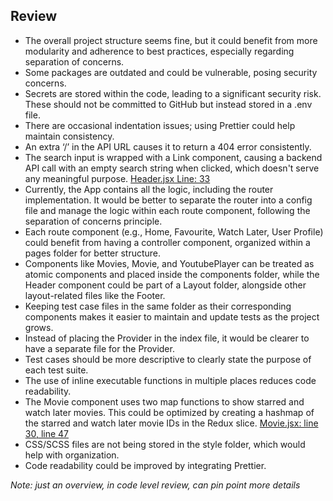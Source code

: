## Review 

- The overall project structure seems fine, but it could benefit from more modularity and adherence to best practices, especially regarding separation of concerns.
- Some packages are outdated and could be vulnerable, posing security concerns.
- Secrets are stored within the code, leading to a significant security risk. These should not be committed to GitHub but instead stored in a .env file.
- There are occasional indentation issues; using Prettier could help maintain consistency.
- An extra ‘/’ in the API URL causes it to return a 404 error consistently.
- The search input is wrapped with a Link component, causing a backend API call with an empty search string when clicked, which doesn't serve any meaningful purpose. [Header.jsx Line: 33](https://github.com/sandeep-somi/movie-db/blob/master/src/components/Header.jsx)
- Currently, the App contains all the logic, including the router implementation. It would be better to separate the router into a config file and manage the logic within each route component, following the separation of concerns principle.
- Each route component (e.g., Home, Favourite, Watch Later, User Profile) could benefit from having a controller component, organized within a pages folder for better structure.
- Components like Movies, Movie, and YoutubePlayer can be treated as atomic components and placed inside the components folder, while the Header component could be part of a Layout folder, alongside other layout-related files like the Footer.
- Keeping test case files in the same folder as their corresponding components makes it easier to maintain and update tests as the project grows.
- Instead of placing the Provider in the index file, it would be clearer to have a separate file for the Provider.
- Test cases should be more descriptive to clearly state the purpose of each test suite.
- The use of inline executable functions in multiple places reduces code readability.
- The Movie component uses two map functions to show starred and watch later movies. This could be optimized by creating a hashmap of the starred and watch later movie IDs in the Redux slice. [Movie.jsx: line 30, line 47](https://github.com/sandeep-somi/movie-db/blob/master/src/components/Movie.jsx)
- CSS/SCSS files are not being stored in the style folder, which would help with organization.
- Code readability could be improved by integrating Prettier.

_Note: just an overview, in code level review, can pin point more details_
